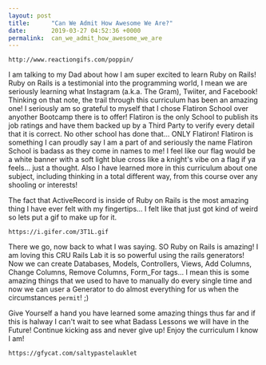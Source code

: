 ```yaml
---
layout: post
title:      "Can We Admit How Awesome We Are?"
date:       2019-03-27 04:52:36 +0000
permalink:  can_we_admit_how_awesome_we_are
---
```



`http://www.reactiongifs.com/poppin/`

I am talking to my Dad about how I am super excited to learn Ruby on Rails! Ruby on Rails is a testimonial into the programming world, I mean we are seriously learning what Instagram (a.k.a. The Gram), Twiiter, and Facebook! Thinking on that note, the trail through this curriculum has been an amazing one! I seriously am so grateful to myself that I chose Flatiron School over anyother Bootcamp there is to offer! Flatiron is the only School to publish its job ratings and have them backed up by a Third Party to verify every detail that it is correct. No other school has done that... ONLY Flatiron! Flatiron is something I can proudly say I am a part of and seriously the name Flatiron School is badass as they come in names to me! I feel like our flag would be a white banner with a soft light blue cross like a knight's vibe on a flag if ya feels... just a thought. Also I have learned more in this curriculum about one subject, including thinking in a total different way, from this course over any shooling or interests! 

The fact that ActiveRecord is inside of Ruby on Rails is the most amazing thing I have ever felt with my fingertips... I felt like that just got kind of weird so lets put a gif to make up for it.

`https://i.gifer.com/3T1L.gif`

There we go, now back to what I was saying. SO Ruby on Rails is amazing! I am loving this CRU Rails Lab it is so powerful using the rails generators! Now we can create Databases, Models, Controllers, Views, Add Columns, Change Columns, Remove Columns, Form_For tags... I mean this is some amazing things that we used to have to manually do every single time and now we can user a Generator to do almost everything for us when the circumstances `permit`! ;) 

Give Yourself a hand you have learned some amazing things thus far and if this is halway I can't wait to see what Badass Lessons we will have in the Future! Continue kicking ass and never give up! Enjoy the curriculum I know I am! 

`https://gfycat.com/saltypastelauklet`
